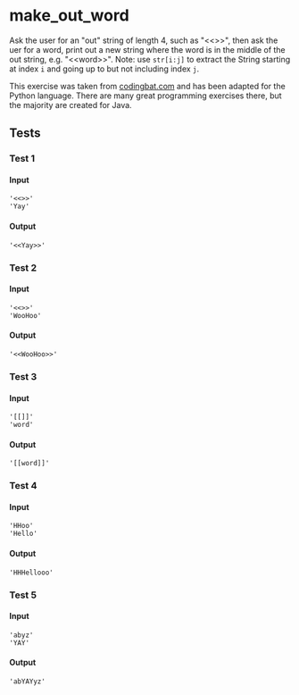 # make_out_word




Ask the user for an "out" string of length 4, such as "&lt;&lt;&gt;&gt;", then ask the uer for a word, print out a new string where the word is in the middle of the out string, e.g. "&lt;&lt;word&gt;&gt;". Note: use `str[i:j]` to extract the String starting at index `i` and going up to but not including index `j`.

This exercise was taken from [codingbat.com](https://codingbat.com/prob/p184030) and has been adapted for the Python language. There are many great programming exercises there, but the majority are created for Java.






## Tests
### Test 1
#### Input
```
'<<>>'
'Yay'
```
#### Output
```
'<<Yay>>'
```
### Test 2
#### Input
```
'<<>>'
'WooHoo'
```
#### Output
```
'<<WooHoo>>'
```
### Test 3
#### Input
```
'[[]]'
'word'
```
#### Output
```
'[[word]]'
```
### Test 4
#### Input
```
'HHoo'
'Hello'
```
#### Output
```
'HHHellooo'
```
### Test 5
#### Input
```
'abyz'
'YAY'
```
#### Output
```
'abYAYyz'
```

